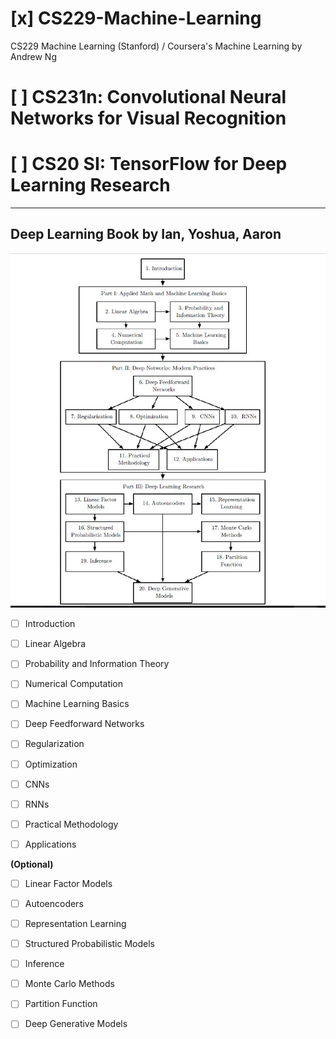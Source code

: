 # [x] CS229-Machine-Learning
CS229 Machine Learning (Stanford) / Coursera's Machine Learning by Andrew Ng

# [ ] CS231n: Convolutional Neural Networks for Visual Recognition

# [ ] CS20 SI: TensorFlow for Deep Learning Research 

___________________________________________________________________________

## Deep Learning Book by Ian, Yoshua, Aaron

![alt text](map.JPG)


- [ ] Introduction

- [ ] Linear Algebra

- [ ] Probability and Information Theory

- [ ] Numerical Computation

- [ ] Machine Learning Basics

- [ ] Deep Feedforward Networks

- [ ] Regularization

- [ ] Optimization

- [ ] CNNs

- [ ] RNNs

- [ ] Practical Methodology

- [ ] Applications


**(Optional)**

- [ ] Linear Factor Models

- [ ] Autoencoders

- [ ] Representation Learning

- [ ] Structured Probabilistic Models

- [ ] Inference

- [ ] Monte Carlo Methods

- [ ] Partition Function

- [ ] Deep Generative Models 


